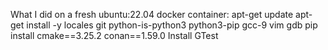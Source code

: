 What I did on a fresh ubuntu:22.04 docker container:
    apt-get update
    apt-get install -y 
        locales
        git
        python-is-python3
        python3-pip
        gcc-9
        vim
        gdb
    pip install
        cmake==3.25.2
        conan==1.59.0
    Install GTest 